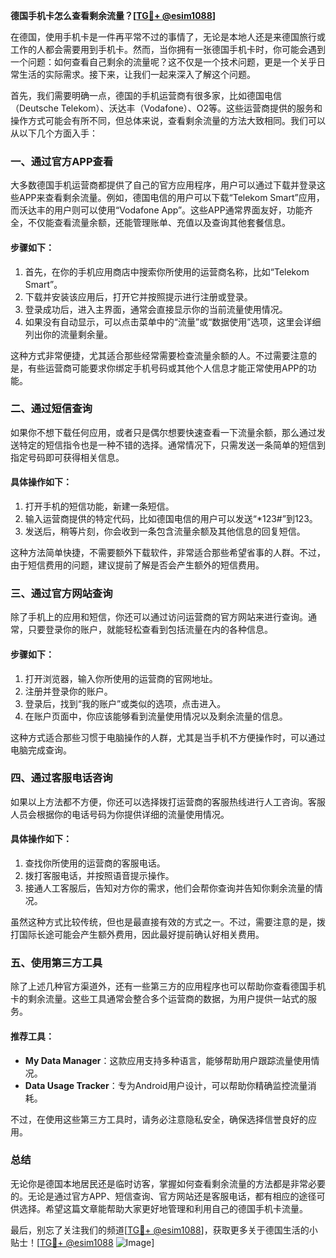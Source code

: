 **德国手机卡怎么查看剩余流量？[[TG💪+ @esim1088](https://t.me/s/esim1088)]**

在德国，使用手机卡是一件再平常不过的事情了，无论是本地人还是来德国旅行或工作的人都会需要用到手机卡。然而，当你拥有一张德国手机卡时，你可能会遇到一个问题：如何查看自己剩余的流量呢？这不仅是一个技术问题，更是一个关乎日常生活的实际需求。接下来，让我们一起来深入了解这个问题。

首先，我们需要明确一点，德国的手机运营商有很多家，比如德国电信（Deutsche Telekom）、沃达丰（Vodafone）、O2等。这些运营商提供的服务和操作方式可能会有所不同，但总体来说，查看剩余流量的方法大致相同。我们可以从以下几个方面入手：

### **一、通过官方APP查看**

大多数德国手机运营商都提供了自己的官方应用程序，用户可以通过下载并登录这些APP来查看剩余流量。例如，德国电信的用户可以下载“Telekom Smart”应用，而沃达丰的用户则可以使用“Vodafone App”。这些APP通常界面友好，功能齐全，不仅能查看流量余额，还能管理账单、充值以及查询其他套餐信息。

#### **步骤如下：**
1. 首先，在你的手机应用商店中搜索你所使用的运营商名称，比如“Telekom Smart”。
2. 下载并安装该应用后，打开它并按照提示进行注册或登录。
3. 登录成功后，进入主界面，通常会直接显示你的当前流量使用情况。
4. 如果没有自动显示，可以点击菜单中的“流量”或“数据使用”选项，这里会详细列出你的流量剩余量。

这种方式非常便捷，尤其适合那些经常需要检查流量余额的人。不过需要注意的是，有些运营商可能要求你绑定手机号码或其他个人信息才能正常使用APP的功能。

### **二、通过短信查询**

如果你不想下载任何应用，或者只是偶尔想要快速查看一下流量余额，那么通过发送特定的短信指令也是一种不错的选择。通常情况下，只需发送一条简单的短信到指定号码即可获得相关信息。

#### **具体操作如下：**
1. 打开手机的短信功能，新建一条短信。
2. 输入运营商提供的特定代码，比如德国电信的用户可以发送“*123#”到123。
3. 发送后，稍等片刻，你会收到一条包含流量余额及其他信息的回复短信。

这种方法简单快捷，不需要额外下载软件，非常适合那些希望省事的人群。不过，由于短信费用的问题，建议提前了解是否会产生额外的短信费用。

### **三、通过官方网站查询**

除了手机上的应用和短信，你还可以通过访问运营商的官方网站来进行查询。通常，只要登录你的账户，就能轻松查看到包括流量在内的各种信息。

#### **步骤如下：**
1. 打开浏览器，输入你所使用的运营商的官网地址。
2. 注册并登录你的账户。
3. 登录后，找到“我的账户”或类似的选项，点击进入。
4. 在账户页面中，你应该能够看到流量使用情况以及剩余流量的信息。

这种方式适合那些习惯于电脑操作的人群，尤其是当手机不方便操作时，可以通过电脑完成查询。

### **四、通过客服电话咨询**

如果以上方法都不方便，你还可以选择拨打运营商的客服热线进行人工咨询。客服人员会根据你的电话号码为你提供详细的流量使用情况。

#### **具体操作如下：**
1. 查找你所使用的运营商的客服电话。
2. 拨打客服电话，并按照语音提示操作。
3. 接通人工客服后，告知对方你的需求，他们会帮你查询并告知你剩余流量的情况。

虽然这种方式比较传统，但也是最直接有效的方式之一。不过，需要注意的是，拨打国际长途可能会产生额外费用，因此最好提前确认好相关费用。

### **五、使用第三方工具**

除了上述几种官方渠道外，还有一些第三方的应用程序也可以帮助你查看德国手机卡的剩余流量。这些工具通常会整合多个运营商的数据，为用户提供一站式的服务。

#### **推荐工具：**
- **My Data Manager**：这款应用支持多种语言，能够帮助用户跟踪流量使用情况。
- **Data Usage Tracker**：专为Android用户设计，可以帮助你精确监控流量消耗。

不过，在使用这些第三方工具时，请务必注意隐私安全，确保选择信誉良好的应用。

### **总结**

无论你是德国本地居民还是临时访客，掌握如何查看剩余流量的方法都是非常必要的。无论是通过官方APP、短信查询、官方网站还是客服电话，都有相应的途径可供选择。希望这篇文章能帮助大家更好地管理和利用自己的德国手机卡流量。

最后，别忘了关注我们的频道[[TG💪+ @esim1088](https://t.me/s/esim1088)]，获取更多关于德国生活的小贴士！[[TG💪+ @esim1088](https://t.me/s/esim1088) ![Image](https://i.postimg.cc/4NQfJmqS/Snipaste-2025-05-13-00-14-12.png)]
